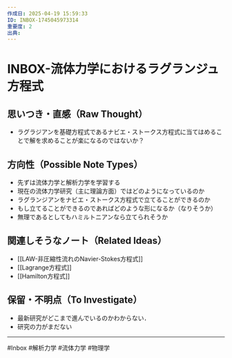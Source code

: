 ```yaml
---
作成日: 2025-04-19 15:59:33
ID: INBOX-1745045973314
重要度: 2
出典:
---
```



# INBOX-流体力学におけるラグランジュ方程式

## 思いつき・直感（Raw Thought）

- ラグラジアンを基礎方程式であるナビエ・ストークス方程式に当てはめることで解を求めることが楽になるのではないか？

## 方向性（Possible Note Types）

- 先ずは流体力学と解析力学を学習する
- 現在の流体力学研究（主に理論方面）ではどのようになっているのか
- ラグランジアンをナビエ・ストークス方程式で立てることができるのか
- もし立てることができるのであればどのような形になるか（なりそうか）
- 無理であるとしてもハミルトニアンなら立てられそうか

## 関連しそうなノート（Related Ideas）

- [[LAW-非圧縮性流れのNavier-Stokes方程式]]
- [[Lagrange方程式]]
- [[Hamilton方程式]]

## 保留・不明点（To Investigate）

- 最新研究がどこまで進んでいるのかわからない．
- 研究の力がまだない

---
#Inbox #解析力学 #流体力学 #物理学
